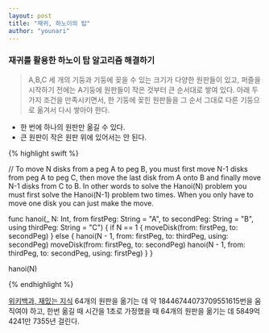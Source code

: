 ```yaml
---
layout: post
title: "재귀, 하노이의 탑"
author: "younari"
---
```


### 재귀를 활용한 하노이 탑 알고리즘 해결하기

> A,B,C 세 개의 기둥과 기둥에 꽂을 수 있는 크기가 다양한 원판들이 있고, 퍼즐을 시작하기 전에는 A기둥에 원판들이 작은 것부터 큰 순서대로 쌓여 있다. 아래 두 가지 조건을 만족시키면서, 한 기둥에 꽂힌 원판들을 그 순서 그대로 다른 기둥으로 옮겨서 다시 쌓아야 한다.

- 한 번에 하나의 원판만 옮길 수 있다.
- 큰 원판이 작은 원판 위에 있어서는 안 된다.

{% highlight swift %}

// To move N disks from a peg A to peg B, you must first move N-1 disks from peg A to peg C, then move the last disk from A onto B and finally move N-1 disks from C to B. In other words to solve the Hanoi(N) problem you must first solve the Hanoi(N-1) problem two times. When you only have to move one disk you can just make the move.

func hanoi(_ N: Int, 
           from firstPeg: String = "A", 
           to secondPeg: String = "B", 
           using thirdPeg: String = "C") {
    if N == 1 {
        moveDisk(from: firstPeg, to: secondPeg)
    } else {
        hanoi(N - 1, from: firstPeg, to: thirdPeg, using: secondPeg)
        moveDisk(from: firstPeg, to: secondPeg)
        hanoi(N - 1, from: thirdPeg, to: secondPeg, using: firstPeg)
    }
}

hanoi(N)

{% endhighlight %}



[위키백과, 재밌는 지식](https://ko.wikipedia.org/wiki/%ED%95%98%EB%85%B8%EC%9D%B4%EC%9D%98_%ED%83%91) 64개의 원판을 옮기는 데 약 18446744073709551615번을 움직여야 하고, 한번 옮길 때 시간을 1초로 가정했을 때 64개의 원판을 옮기는 데 5849억 4241만 7355년 걸린다.